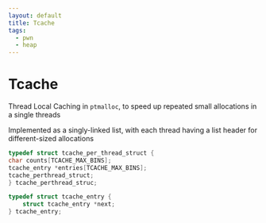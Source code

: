 ```yaml
---
layout: default
title: Tcache
tags:
  - pwn
  - heap
---
```


# Tcache

Thread Local Caching in `ptmalloc`, to speed up repeated small allocations in a single threads

Implemented as a singly-linked list, with each thread having a list header for different-sized allocations

```c
typedef struct tcache_per_thread_struct {
char counts[TCACHE_MAX_BINS];
tcache_entry *entries[TCACHE_MAX_BINS];
tcache_perthread_struct;
} tcache_perthread_struc;
```


```c
typedef struct tcache_entry {
	struct tcache_entry *next; 
} tcache_entry;
```




